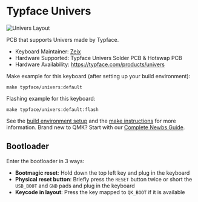 # Typface Univers

![Univers Layout](https://i.imgur.com/pO6InTx.png)

PCB that supports Univers made by Typface.

* Keyboard Maintainer: [Zeix](https://github.com/itsme-zeix)
* Hardware Supported: Typface Univers Solder PCB & Hotswap PCB
* Hardware Availability: https://typface.com/products/univers

Make example for this keyboard (after setting up your build environment):

    make typface/univers:default

Flashing example for this keyboard:

    make typface/univers:default:flash

See the [build environment setup](https://docs.qmk.fm/#/getting_started_build_tools) and the [make instructions](https://docs.qmk.fm/#/getting_started_make_guide) for more information. Brand new to QMK? Start with our [Complete Newbs Guide](https://docs.qmk.fm/#/newbs).

## Bootloader

Enter the bootloader in 3 ways:

* **Bootmagic reset**: Hold down the top left key and plug in the keyboard
* **Physical reset button**: Briefly press the `RESET` button twice or short the `USB_BOOT` and `GND` pads and plug in the keyboard
* **Keycode in layout**: Press the key mapped to `QK_BOOT` if it is available